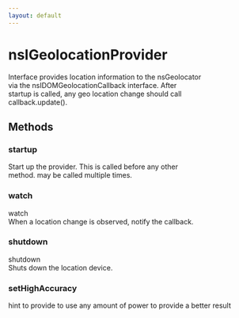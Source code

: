 ```yaml
---
layout: default
---
```


# nsIGeolocationProvider #
  
Interface provides location information to the nsGeolocator  
via the nsIDOMGeolocationCallback interface.  After  
startup is called, any geo location change should call  
callback.update().  
  

## Methods ##

### startup ###
  
Start up the provider.  This is called before any other  
method.  may be called multiple times.  
  

### watch ###
  
watch  
When a location change is observed, notify the callback.  
  

### shutdown ###
  
shutdown  
Shuts down the location device.  
  

### setHighAccuracy ###
  
hint to provide to use any amount of power to provide a better result  
  
